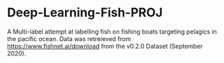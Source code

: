 # Deep-Learning-Fish-PROJ
A Multi-label attempt at labelling fish on fishing boats targeting pelagics in the pacific ocean. 
Data was retreieved from https://www.fishnet.ai/download from the  v0.2.0 Dataset (September 2020). 
